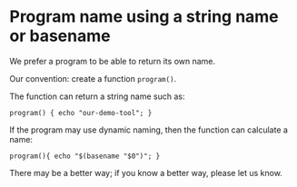 # Program name using a string name or basename

We prefer a program to be able to return its own name.

Our convention: create a function `program()`.

The function can return a string name such as:

    program() { echo "our-demo-tool"; }

If the program may use dynamic naming, then the function can calculate a name:

    program(){ echo "$(basename "$0")"; }

There may be a better way; if you know a better way, please let us know.
